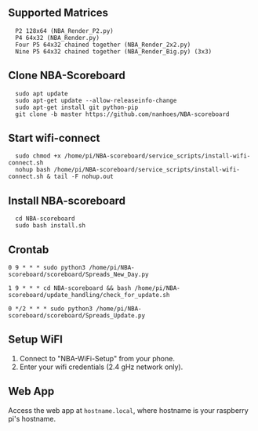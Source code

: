 ## Supported Matrices
      P2 128x64 (NBA_Render_P2.py)
      P4 64x32 (NBA_Render.py)
      Four P5 64x32 chained together (NBA_Render_2x2.py)
      Nine P5 64x32 chained together (NBA_Render_Big.py) (3x3)
      
## Clone NBA-Scoreboard
      sudo apt update
      sudo apt-get update --allow-releaseinfo-change
      sudo apt-get install git python-pip
      git clone -b master https://github.com/nanhoes/NBA-scoreboard
      
## Start wifi-connect
      sudo chmod +x /home/pi/NBA-scoreboard/service_scripts/install-wifi-connect.sh
      nohup bash /home/pi/NBA-scoreboard/service_scripts/install-wifi-connect.sh & tail -F nohup.out

## Install NBA-scoreboard
      cd NBA-scoreboard
      sudo bash install.sh

## Crontab

    0 9 * * * sudo python3 /home/pi/NBA-scoreboard/scoreboard/Spreads_New_Day.py

    1 9 * * * cd NBA-scoreboard && bash /home/pi/NBA-scoreboard/update_handling/check_for_update.sh

    0 */2 * * * sudo python3 /home/pi/NBA-scoreboard/scoreboard/Spreads_Update.py
        
## Setup WiFI
1. Connect to "NBA-WiFi-Setup" from your phone.
2. Enter your wifi credentials (2.4 gHz network only).
    
## Web App
Access the web app at `hostname.local`, where hostname is your raspberry pi's hostname.
